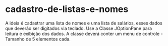 # cadastro-de-listas-e-nomes
A ideia é cadastrar uma lista de nomes e uma lista de salários, esses dados que deverão ser digitados via teclado. Use a Classe JOptionPane para leitura e exibição dos dados. A classe deverá conter um menu de controle -Tamanho de 5 elementos cada. 
